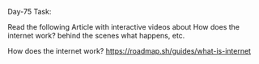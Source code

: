 Day-75 Task:

Read the following Article with interactive videos about How does the internet work? behind the scenes what happens, etc.

How does the internet work?
https://roadmap.sh/guides/what-is-internet